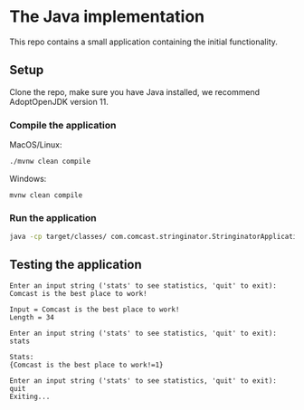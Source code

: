 # The Java implementation

This repo contains a small application containing the initial functionality.

## Setup

Clone the repo, make sure you have Java installed, we recommend AdoptOpenJDK version 11.

### Compile the application

MacOS/Linux:
```bash
./mvnw clean compile
```

Windows:
```
mvnw clean compile
```

### Run the application

```bash
java -cp target/classes/ com.comcast.stringinator.StringinatorApplication
```

## Testing the application

```
Enter an input string ('stats' to see statistics, 'quit' to exit): Comcast is the best place to work!

Input = Comcast is the best place to work!
Length = 34

Enter an input string ('stats' to see statistics, 'quit' to exit): stats

Stats:
{Comcast is the best place to work!=1}

Enter an input string ('stats' to see statistics, 'quit' to exit): quit
Exiting...
```